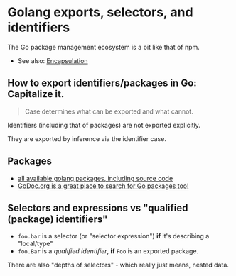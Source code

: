 # Golang exports, selectors, and identifiers

The Go package management ecosystem is a bit like that of npm.

- See also: [Encapsulation](./ENCAPSULATION.md)

## How to export identifiers/packages in Go: Capitalize it.

> Case determines what can be exported and what cannot.

Identifiers (including that of packages) are not exported explicitly.

They are exported by inference via the identifier case.

## Packages
- [all available golang packages, including source code](https://golang.org/pkg/)
- [GoDoc.org is a great place to search for Go packages too!](https://godoc.org/)

## Selectors and expressions vs "qualified (package) identifiers"

- `foo.bar` is a selector (or "selector expression") **if** it's describing a "local/type"
- `foo.Bar` is a _qualified identifier_, **if** `Foo` is an exported package.

There are also "depths of selectors" - which really just means, nested data.